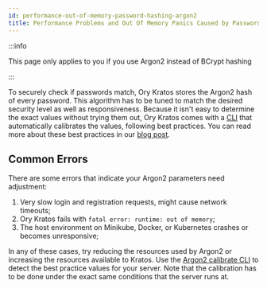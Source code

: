 ```yaml
---
id: performance-out-of-memory-password-hashing-argon2
title: Performance Problems and Out Of Memory Panics Caused by Password Hashing
---
```


:::info

This page only applies to you if you use Argon2 instead of BCrypt hashing

:::

To securely check if passwords match, Ory Kratos stores the Argon2 hash of every
password. This algorithm has to be tuned to match the desired security level as
well as responsiveness. Because it isn't easy to determine the exact values
without trying them out, Ory Kratos comes with a
[CLI](../cli/kratos-hashers-argon2-calibrate.md) that automatically calibrates
the values, following best practices. You can read more about these best
practices in our
[blog post](https://www.ory.sh/choose-recommended-argon2-parameters-password-hashing/).

## Common Errors

There are some errors that indicate your Argon2 parameters need adjustment:

1. Very slow login and registration requests, might cause network timeouts;
2. Ory Kratos fails with `fatal error: runtime: out of memory`;
3. The host environment on Minikube, Docker, or Kubernetes crashes or becomes
   unresponsive;

In any of these cases, try reducing the resources used by Argon2 or increasing
the resources available to Kratos. Use the
[Argon2 calibrate CLI](../cli/kratos-hashers-argon2-calibrate.md) to detect the
best practice values for your server. Note that the calibration has to be done
under the exact same conditions that the server runs at.
